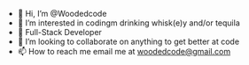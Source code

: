 - 👋 Hi, I’m @Woodedcode
- 👀 I’m interested in codingm drinking whisk(e)y and/or tequila
- 🌱 Full-Stack Developer
- 💞️ I’m looking to collaborate on anything to get better at code
- 📫 How to reach me email me at woodedcode@gmail.com

<!---
Woodedcode/Woodedcode is a ✨ special ✨ repository because its `README.md` (this file) appears on your GitHub profile.
You can click the Preview link to take a look at your changes.
--->
